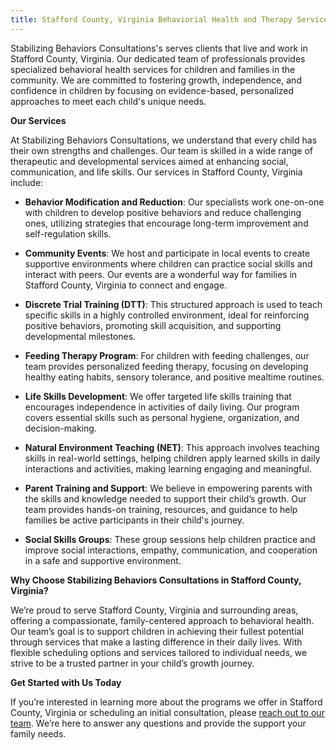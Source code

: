 ```yaml
---
title: Stafford County, Virginia Behaviorial Health and Therapy Services for Children
---
```


Stabilizing Behaviors Consultations's serves clients that live and work in Stafford County, Virginia.
Our dedicated team of professionals provides specialized behavioral health services for children and families in the community. We are committed to fostering growth, independence, and confidence in children by focusing on evidence-based, personalized approaches to meet each child's unique needs.

**Our Services**

At Stabilizing Behaviors Consultations, we understand that every child has their own strengths and challenges. Our team is skilled in a wide range of therapeutic and developmental services aimed at enhancing social, communication, and life skills. Our services in Stafford County, Virginia include:

- **Behavior Modification and Reduction**: Our specialists work one-on-one with children to develop positive behaviors and reduce challenging ones, utilizing strategies that encourage long-term improvement and self-regulation skills.

- **Community Events**: We host and participate in local events to create supportive environments where children can practice social skills and interact with peers. Our events are a wonderful way for families in Stafford County, Virginia to connect and engage.

- **Discrete Trial Training (DTT)**: This structured approach is used to teach specific skills in a highly controlled environment, ideal for reinforcing positive behaviors, promoting skill acquisition, and supporting developmental milestones.

- **Feeding Therapy Program**: For children with feeding challenges, our team provides personalized feeding therapy, focusing on developing healthy eating habits, sensory tolerance, and positive mealtime routines.

- **Life Skills Development**: We offer targeted life skills training that encourages independence in activities of daily living. Our program covers essential skills such as personal hygiene, organization, and decision-making.

- **Natural Environment Teaching (NET)**: This approach involves teaching skills in real-world settings, helping children apply learned skills in daily interactions and activities, making learning engaging and meaningful.

- **Parent Training and Support**: We believe in empowering parents with the skills and knowledge needed to support their child’s growth. Our team provides hands-on training, resources, and guidance to help families be active participants in their child's journey.

- **Social Skills Groups**: These group sessions help children practice and improve social interactions, empathy, communication, and cooperation in a safe and supportive environment.

**Why Choose Stabilizing Behaviors Consultations in Stafford County, Virginia?**

We’re proud to serve Stafford County, Virginia and surrounding areas, offering a compassionate, family-centered approach to behavioral health. Our team’s goal is to support children in achieving their fullest potential through services that make a lasting difference in their daily lives. With flexible scheduling options and services tailored to individual needs, we strive to be a trusted partner in your child’s growth journey.

**Get Started with Us Today**

If you’re interested in learning more about the programs we offer in Stafford County, Virginia or scheduling an initial consultation, please
[reach out to our team](/contact). We’re here to answer any questions and provide the support your family needs.
